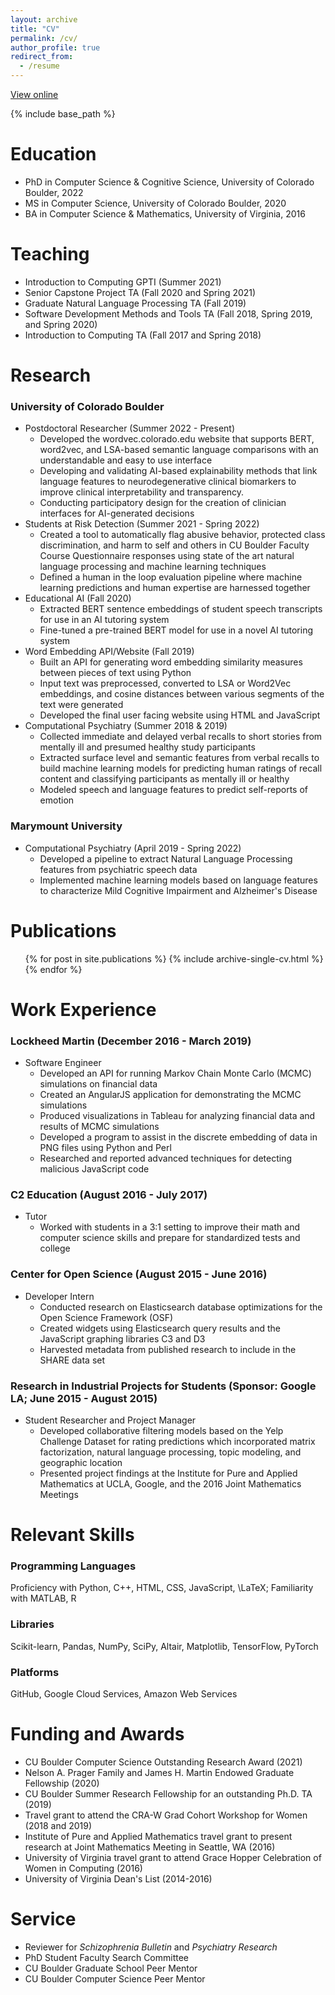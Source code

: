 ```yaml
---
layout: archive
title: "CV"
permalink: /cv/
author_profile: true
redirect_from:
  - /resume
---
```


<a href="../files/Chelsea_Chandler_CV_11032024.pdf">View online</a>

{% include base_path %}

Education
======
* PhD in Computer Science & Cognitive Science, University of Colorado Boulder, 2022 
* MS in Computer Science, University of Colorado Boulder, 2020
* BA in Computer Science & Mathematics, University of Virginia, 2016

Teaching
======
* Introduction to Computing GPTI (Summer 2021)
* Senior Capstone Project TA (Fall 2020 and Spring 2021)
* Graduate Natural Language Processing TA (Fall 2019)
* Software Development Methods and Tools TA (Fall 2018, Spring 2019, and Spring 2020)
* Introduction to Computing TA (Fall 2017 and Spring 2018)

Research
======
### University of Colorado Boulder

* Postdoctoral Researcher (Summer 2022 - Present)
  * Developed the wordvec.colorado.edu website that supports BERT, word2vec, and LSA-based semantic language comparisons with an understandable and easy to use interface 
  * Developing and validating AI-based explainability methods that link language features to neurodegenerative clinical biomarkers to improve clinical interpretability and transparency.
  * Conducting participatory design for the creation of clinician interfaces for AI-generated decisions
* Students at Risk Detection (Summer 2021 - Spring 2022)
  * Created a tool to automatically flag abusive behavior, protected class discrimination, and harm to self and others in CU Boulder Faculty Course Questionnaire responses using state of the art natural language processing and machine learning techniques
  * Defined a human in the loop evaluation pipeline where machine learning predictions and human expertise are harnessed together
* Educational AI (Fall 2020)
  * Extracted BERT sentence embeddings of student speech transcripts for use in an AI tutoring system
  * Fine-tuned a pre-trained BERT model for use in a novel AI tutoring system
* Word Embedding API/Website (Fall 2019)
  * Built an API for generating word embedding similarity measures between pieces of text using Python
  * Input text was preprocessed, converted to LSA or Word2Vec embeddings, and cosine distances between various segments of the text were generated
  * Developed the final user facing website using HTML and JavaScript
* Computational Psychiatry (Summer 2018 & 2019)
  * Collected immediate and delayed verbal recalls to short stories from mentally ill and presumed healthy study participants
  * Extracted surface level and semantic features from verbal recalls to build machine learning models for predicting human ratings of recall content and classifying participants as mentally ill or healthy
  * Modeled speech and language features to predict self-reports of emotion

### Marymount University
* Computational Psychiatry (April 2019 - Spring 2022)
  * Developed a pipeline to extract Natural Language Processing features from psychiatric speech data
  * Implemented machine learning models based on language features to characterize Mild Cognitive Impairment and Alzheimer's Disease

Publications
======
<ul>{% for post in site.publications %}
    {% include archive-single-cv.html %}
  {% endfor %}</ul>

Work Experience
======
### Lockheed Martin (December 2016 - March 2019)
* Software Engineer
  * Developed an API for running Markov Chain Monte Carlo (MCMC) simulations on financial data 
  * Created an AngularJS application for demonstrating the MCMC simulations
  * Produced visualizations in Tableau for analyzing financial data and results of MCMC simulations
  * Developed a program to assist in the discrete embedding of data in PNG files using Python and Perl
  * Researched and reported advanced techniques for detecting malicious JavaScript code

### C2 Education (August 2016 - July 2017)
* Tutor
  * Worked with students in a 3:1 setting to improve their math and computer science skills and prepare for standardized tests and college

### Center for Open Science (August 2015 - June 2016)
* Developer Intern
  * Conducted research on Elasticsearch database optimizations for the Open Science Framework (OSF)
  * Created widgets using Elasticsearch query results and the JavaScript graphing libraries C3 and D3
  * Harvested metadata from published research to include in the SHARE data set

### Research in Industrial Projects for Students (Sponsor: Google LA; June 2015 - August 2015)
* Student Researcher and Project Manager
  * Developed collaborative filtering models based on the Yelp Challenge Dataset for rating predictions which incorporated matrix factorization, natural language processing, topic modeling, and geographic location
  * Presented project findings at the Institute for Pure and Applied Mathematics at UCLA, Google, and the 2016 Joint Mathematics Meetings

Relevant Skills
======
### Programming Languages
Proficiency with Python, C++, HTML, CSS, JavaScript, \LaTeX; Familiarity with MATLAB, R
### Libraries
Scikit-learn, Pandas, NumPy, SciPy, Altair, Matplotlib, TensorFlow, PyTorch
### Platforms
GitHub, Google Cloud Services, Amazon Web Services

Funding and Awards
======
* CU Boulder Computer Science Outstanding Research Award (2021)
* Nelson A. Prager Family and James H. Martin Endowed Graduate Fellowship (2020)
* CU Boulder Summer Research Fellowship for an outstanding Ph.D. TA (2019)
* Travel grant to attend the CRA-W Grad Cohort Workshop for Women (2018 and 2019)
* Institute of Pure and Applied Mathematics travel grant to present research at Joint Mathematics Meeting in Seattle, WA (2016)
* University of Virginia travel grant to attend Grace Hopper Celebration of Women in Computing (2016)
* University of Virginia Dean's List (2014-2016)
  
Service 
======
* Reviewer for *Schizophrenia Bulletin* and *Psychiatry Research*
* PhD Student Faculty Search Committee
* CU Boulder Graduate School Peer Mentor
* CU Boulder Computer Science Peer Mentor
